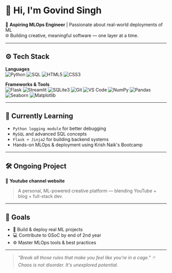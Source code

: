 # 👋 Hi, I'm Govind Singh

🚀 **Aspiring MLOps Engineer** | Passionate about real-world deployments of ML  
🌐 Building creative, meaningful software — one layer at a time.

---

## ⚙️ Tech Stack

**Languages**  
![Python](https://img.shields.io/badge/Python-3776AB?style=flat&logo=python&logoColor=white) 
![SQL](https://img.shields.io/badge/SQL-4479A1?style=flat&logo=mysql&logoColor=white) 
![HTML5](https://img.shields.io/badge/HTML5-E34F26?style=flat&logo=html5&logoColor=white) 
![CSS3](https://img.shields.io/badge/CSS3-1572B6?style=flat&logo=css3&logoColor=white)

**Frameworks & Tools**  
![Flask](https://img.shields.io/badge/Flask-000000?style=flat&logo=flask&logoColor=white)
![Streamlit](https://img.shields.io/badge/Streamlit-FF4B4B?style=flat&logo=streamlit&logoColor=white)
![SQLite3](https://img.shields.io/badge/SQLite-07405E?style=flat&logo=sqlite&logoColor=white)
![Git](https://img.shields.io/badge/Git-F05032?style=flat&logo=git&logoColor=white)
![VS Code](https://img.shields.io/badge/VSCode-007ACC?style=flat&logo=visual-studio-code&logoColor=white)
![NumPy](https://img.shields.io/badge/NumPy-013243?style=flat&logo=numpy&logoColor=white)
![Pandas](https://img.shields.io/badge/Pandas-150458?style=flat&logo=pandas&logoColor=white)
![Seaborn](https://img.shields.io/badge/Seaborn-2E3B4E?style=flat)
![Matplotlib](https://img.shields.io/badge/Matplotlib-11557C?style=flat)

---

## 🧠 Currently Learning

- `Python logging module` for better debugging  
- `MySQL` and advanced SQL concepts  
- `Flask + Jinja2` for building backend systems  
- Hands-on MLOps & deployment using Krish Naik's Bootcamp

---

## 🛠 Ongoing Project

🎥 **Youtube channel website**  
> A personal, ML-powered creative platform — blending YouTube + blog + full-stack dev.

---

## 🎯 Goals

- 🚀 Build & deploy real ML projects  
- 💻 Contribute to GSoC by end of 2nd year  
- ⚙️ Master MLOps tools & best practices

---

> _"Break all those rules that make you feel like you're in a cage." 🃏_  
> _Chaos is not disorder. It's unexplored potential._


